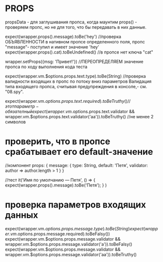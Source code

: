 
# PROPS
propsData - для заглушивания пропса, когда маунтим
props() - проверяем пропс, но не для того, что бы передавать в них данные.

expect(wrapper.props().message).toBe('hey')   //проверка ОБЪЯВЛЕННОСТИ в нативном пропсе определенного поля, пропс "message"- поступил и имеет значение 'hey'
expect(wrapper.props().cat).toBeUndefined()   //в пропсе нет ключа "cat"

wrapper.setProps({msg: 'Привет!'})    //ПЕРЕОПРЕДЕЛЯЕМ значение пропса по ходу выполнения кода теста

expect(wrapper.vm.$options.props.text.type).toBe(String) //проверка валидности входящих в пропс по потоку вниз параметров
Валидация типа входящего пропса, считывая предупреждения в консоле,- см. "08.spy".

expect(wrapper.vm.$options.props.text.required).toBeTruthy()  //этот параметр- обязателный
expect(wrapper.vm.$options.props.text.validator && wrapper.vm.$options.props.text.validator('aa')).toBeTruthy() //не менее 2 символов


# проверить, что в пропсе срабатывает его default-значение
//компонент
props: { 
  message: { 
    type: String, 
    default: 'Петя',
    validator: author => author.length > 1
  } 
}

//тест
 it('Имя по умолчанию — Петя', () => { 
   expect(wrapper.props().message).toBe('Петя'); 
   }
 )

# проверка параметров входящих данных
expect(wrapper.vm.$options.props.message.type).toBe(String)
expect(wrapper.vm.$options.props.message.required).toBeFalsy())
expect(wrapper.vm.$options.props.message.validator && wrapper.vm.$options.props.message.validator('a')).toBeFalsy()
expect(wrapper.vm.$options.props.message.validator && wrapper.vm.$options.props.message.validator('aa')).toBeTruthy()



